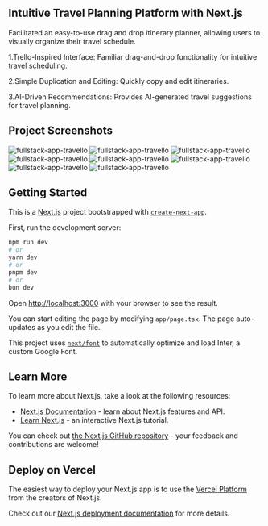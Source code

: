 ## Intuitive Travel Planning Platform with Next.js

Facilitated an easy-to-use drag and drop itinerary planner, allowing users to visually organize their travel schedule.

1.Trello-Inspired Interface: Familiar drag-and-drop functionality for intuitive travel scheduling.

2.Simple Duplication and Editing: Quickly copy and edit itineraries.

3.AI-Driven Recommendations: Provides AI-generated travel suggestions for travel planning.


## Project Screenshots
![fullstack-app-travello](https://github.com/wei30172/fullstack-app-travello/assets/60259324/26893b29-5d67-49ad-aee3-faeb25d782b2)
![fullstack-app-travello](https://github.com/wei30172/fullstack-app-travello/assets/60259324/daa6f8a3-225d-4e70-9674-af711110cfe1)
![fullstack-app-travello](https://github.com/wei30172/fullstack-app-travello/assets/60259324/d62b8e1b-f622-406e-9269-eecbd040b5df)
![fullstack-app-travello](https://github.com/wei30172/fullstack-app-travello/assets/60259324/9e6a3afb-1ca2-427f-baab-3b5627dc3d31)
![fullstack-app-travello](https://github.com/wei30172/fullstack-app-travello/assets/60259324/bf3da0fb-e1c2-4765-9147-da1701aa6525)
![fullstack-app-travello](https://github.com/wei30172/fullstack-app-travello/assets/60259324/4f45956d-6e3e-41d5-9fd1-3488be36a8d1)
![fullstack-app-travello](https://github.com/wei30172/fullstack-app-travello/assets/60259324/31309e42-9816-477f-8e6b-31430f10cbd1)
![fullstack-app-travello](https://github.com/wei30172/fullstack-app-travello/assets/60259324/b333d6ad-5b71-43d7-9b24-2277162df4e2)

## Getting Started

This is a [Next.js](https://nextjs.org/) project bootstrapped with [`create-next-app`](https://github.com/vercel/next.js/tree/canary/packages/create-next-app).

First, run the development server:

```bash
npm run dev
# or
yarn dev
# or
pnpm dev
# or
bun dev
```

Open [http://localhost:3000](http://localhost:3000) with your browser to see the result.

You can start editing the page by modifying `app/page.tsx`. The page auto-updates as you edit the file.

This project uses [`next/font`](https://nextjs.org/docs/basic-features/font-optimization) to automatically optimize and load Inter, a custom Google Font.

## Learn More

To learn more about Next.js, take a look at the following resources:

- [Next.js Documentation](https://nextjs.org/docs) - learn about Next.js features and API.
- [Learn Next.js](https://nextjs.org/learn) - an interactive Next.js tutorial.

You can check out [the Next.js GitHub repository](https://github.com/vercel/next.js/) - your feedback and contributions are welcome!

## Deploy on Vercel

The easiest way to deploy your Next.js app is to use the [Vercel Platform](https://vercel.com/new?utm_medium=default-template&filter=next.js&utm_source=create-next-app&utm_campaign=create-next-app-readme) from the creators of Next.js.

Check out our [Next.js deployment documentation](https://nextjs.org/docs/deployment) for more details.
